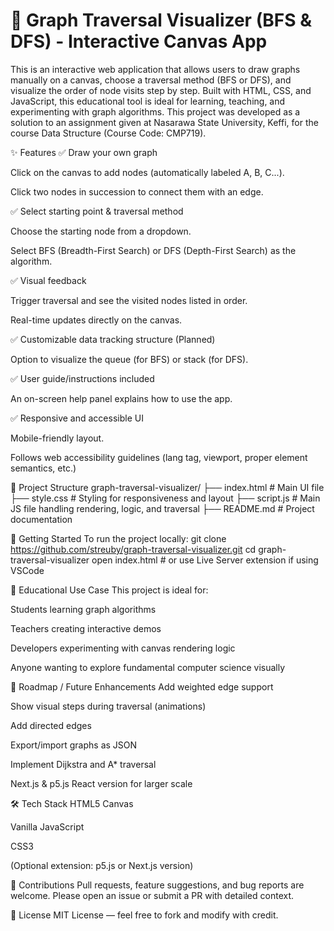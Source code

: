 # 🎯 Graph Traversal Visualizer (BFS & DFS) - Interactive Canvas App
This is an interactive web application that allows users to draw graphs manually on a canvas, choose a traversal method (BFS or DFS), and visualize the order of node visits step by step. Built with HTML, CSS, and JavaScript, this educational tool is ideal for learning, teaching, and experimenting with graph algorithms. This project was developed as a solution to an assignment given at Nasarawa State University, Keffi, for the course Data Structure (Course Code: CMP719).

✨ Features
✅ Draw your own graph

Click on the canvas to add nodes (automatically labeled A, B, C...).

Click two nodes in succession to connect them with an edge.

✅ Select starting point & traversal method

Choose the starting node from a dropdown.

Select BFS (Breadth-First Search) or DFS (Depth-First Search) as the algorithm.

✅ Visual feedback

Trigger traversal and see the visited nodes listed in order.

Real-time updates directly on the canvas.

✅ Customizable data tracking structure (Planned)

Option to visualize the queue (for BFS) or stack (for DFS).

✅ User guide/instructions included

An on-screen help panel explains how to use the app.

✅ Responsive and accessible UI

Mobile-friendly layout.

Follows web accessibility guidelines (lang tag, viewport, proper element semantics, etc.)

📁 Project Structure
graph-traversal-visualizer/
├── index.html            # Main UI file
├── style.css             # Styling for responsiveness and layout
├── script.js             # Main JS file handling rendering, logic, and traversal
├── README.md             # Project documentation

🚀 Getting Started
To run the project locally:
git clone https://github.com/streuby/graph-traversal-visualizer.git
cd graph-traversal-visualizer
open index.html   # or use Live Server extension if using VSCode


🧠 Educational Use Case
This project is ideal for:

Students learning graph algorithms

Teachers creating interactive demos

Developers experimenting with canvas rendering logic

Anyone wanting to explore fundamental computer science visually

📌 Roadmap / Future Enhancements
 Add weighted edge support

 Show visual steps during traversal (animations)

 Add directed edges

 Export/import graphs as JSON

 Implement Dijkstra and A* traversal

 Next.js & p5.js React version for larger scale

🛠️ Tech Stack
HTML5 Canvas

Vanilla JavaScript

CSS3

(Optional extension: p5.js or Next.js version)

🙌 Contributions
Pull requests, feature suggestions, and bug reports are welcome. Please open an issue or submit a PR with detailed context.

📄 License
MIT License — feel free to fork and modify with credit.
